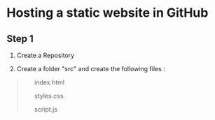 #  Hosting a static website in GitHub 
## Step 1
1. Create a Repository

2. Create a folder "src" and create the following files :
  > <ul>index.html</ul>
  > <ul>styles.css</ul>
  > <ul>script.js</ul>

